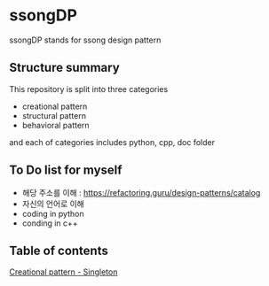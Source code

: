 # ssongDP
ssongDP stands for ssong design pattern



## Structure summary

This repository is split into three categories

- creational pattern
- structural pattern
- behavioral pattern

and each of categories includes python, cpp, doc folder



## To Do list for myself
- 해당 주소를 이해 : https://refactoring.guru/design-patterns/catalog
- 자신의 언어로 이해
- coding in python
- conding in c++




## Table of contents
[Creational pattern - Singleton](Creational_Pattern/Singleton)
